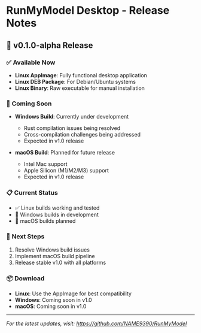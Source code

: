 # RunMyModel Desktop - Release Notes

## 🚀 v0.1.0-alpha Release

### ✅ **Available Now**
- **Linux AppImage**: Fully functional desktop application
- **Linux DEB Package**: For Debian/Ubuntu systems
- **Linux Binary**: Raw executable for manual installation

### 🔄 **Coming Soon**
- **Windows Build**: Currently under development
  - Rust compilation issues being resolved
  - Cross-compilation challenges being addressed
  - Expected in v1.0 release

- **macOS Build**: Planned for future release
  - Intel Mac support
  - Apple Silicon (M1/M2/M3) support
  - Expected in v1.0 release

### 📋 **Current Status**
- ✅ Linux builds working and tested
- 🔄 Windows builds in development
- 📅 macOS builds planned

### 🎯 **Next Steps**
1. Resolve Windows build issues
2. Implement macOS build pipeline
3. Release stable v1.0 with all platforms

### 📦 **Download**
- **Linux**: Use the AppImage for best compatibility
- **Windows**: Coming soon in v1.0
- **macOS**: Coming soon in v1.0

---
*For the latest updates, visit: https://github.com/NAME9390/RunMyModel*
